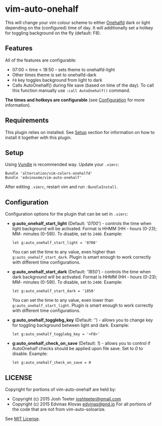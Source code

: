 # vim-auto-onehalf

This will change your vim colour scheme to either
[Onehalfd](https://github.com/whatisinternet/vim-auto-onehalf) dark or light
depending on the (configured) time of day. It will additionally set a hotkey
for toggling background on the fly (default: F8).

## Features

All of the features are configurable:
- 07:00 < time < 18:50 - sets theme to onehalfd-light
- Other times theme is set to onehalfd-dark
- `F8` key toggles background from light to dark
- Calls AutoOnehalf() during file save (based on time of the day). To call
  this function manually use `:call AutoOnehalf()` command.

**The times and hotkeys are configurable** (see
[Configuration](#Configuration) for more information).

## Requirements

This plugin relies on
installed. See [Setup](#Setup) section for information on how to install it
together with this plugin.

## Setup

Using [Vundle](https://github.com/gmarik/Vundle.vim) is recommended way.
Update your `.vimrc`:

```vim
Bundle 'altercation/vim-colors-onehalfd'
Bundle 'edvinasme/vim-auto-onehalf'
```

After editing `.vimrc`, restart vim and run `:BundleInstall`.

## Configuration

Configuration options for the plugin that can be set in `.vimrc`:

- **g:auto_onehalf_start_light** (Default: *'0700'*) - controls the time when
  light background will be activated. Format is HHMM (HH - hours (0-23); MM-
  minutes (0-59)). To disable, set to `2400`. Example:

   ```vim
   let g:auto_onehalf_start_light = '0700'
   ```

   You can set the time to any value, even higher than
   `g:auto_onehalf_start_dark`. Plugin is smart enough to work correctly with
   different time configurations.

- **g:auto_onehalf_start_dark** (Default: *'1850'*) - controls the time when
  dark background will be activated. Format is HHMM (HH - hours (0-23); MM-
  minutes (0-59)). To disable, set to `2400`. Example:

     ```vim
    let g:auto_onehalf_start_dark = '1850'
    ```

   You can set the time to any value, even lower than
   `g:auto_onehalf_start_light`. Plugin is smart enough to work correctly with
   different time configurations.


- **g:auto_onehalf_togglebg_key** (Default: *'<F8>'*) - allows you to change
  key for toggling background between light and dark. Example:

    ```vim
    let g:auto_onehalf_togglebg_key = '<F8>'
    ```

- **g:auto_onehalf_check_on_save** (Default: *1*) - allows you to control
  if AutoOnehalf checks should be applied upon file save. Set to *0* to
  disable. Example:

    ```vim
    let g:auto_onehalf_check_on_save = 0
    ```


## LICENSE

Copyright for portions of vim-auto-onehalf are held by:
- Copyright (c) 2015 Josh Teeter <joshteeter@gmail.com>
- Copyright (c) 2015 Edvinas Klovas <edvinas@pnd.io>
  For all portions of the code that are not from vim-auto-soloarize.

See [MIT License](LICENSE).
